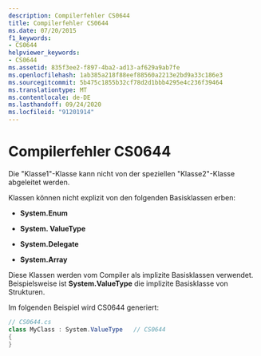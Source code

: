 ```yaml
---
description: Compilerfehler CS0644
title: Compilerfehler CS0644
ms.date: 07/20/2015
f1_keywords:
- CS0644
helpviewer_keywords:
- CS0644
ms.assetid: 835f3ee2-f897-4ba2-ad13-af629a9ab7fe
ms.openlocfilehash: 1ab385a218f88eef88560a2213e2bd9a33c186e3
ms.sourcegitcommit: 5b475c1855b32cf78d2d1bbb4295e4c236f39464
ms.translationtype: MT
ms.contentlocale: de-DE
ms.lasthandoff: 09/24/2020
ms.locfileid: "91201914"
---
```

# <a name="compiler-error-cs0644"></a>Compilerfehler CS0644

Die "Klasse1"-Klasse kann nicht von der speziellen "Klasse2"-Klasse abgeleitet werden.  
  
 Klassen können nicht explizit von den folgenden Basisklassen erben:  
  
- **System.Enum**  
  
- **System. ValueType**  
  
- **System.Delegate**  
  
- **System.Array**  
  
 Diese Klassen werden vom Compiler als implizite Basisklassen verwendet. Beispielsweise ist **System.ValueType** die implizite Basisklasse von Strukturen.  
  
 Im folgenden Beispiel wird CS0644 generiert:  
  
```csharp  
// CS0644.cs  
class MyClass : System.ValueType   // CS0644  
{  
}  
```
